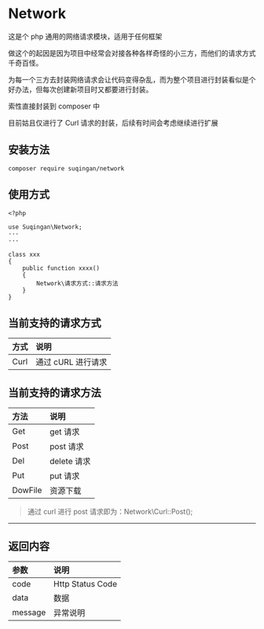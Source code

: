 # Network

这是个 php 通用的网络请求模块，适用于任何框架

做这个的起因是因为项目中经常会对接各种各样奇怪的小三方，而他们的请求方式千奇百怪。

为每一个三方去封装网络请求会让代码变得杂乱，而为整个项目进行封装看似是个好办法，但每次创建新项目时又都要进行封装。

索性直接封装到 composer 中

目前姑且仅进行了 Curl 请求的封装，后续有时间会考虑继续进行扩展

## 安装方法

` composer require suqingan/network `

## 使用方式

```
<?php

use Suqingan\Network;
···
···

class xxx
{
    public function xxxx()
    {
        Network\请求方式::请求方法
    }
}
```

## 当前支持的请求方式

| 方式 | 说明               |
| :--- | :----------------- |
| Curl | 通过 cURL 进行请求 |

## 当前支持的请求方法

| 方法    | 说明        |
| :------ | :---------- |
| Get     | get 请求    |
| Post    | post 请求   |
| Del     | delete 请求 |
| Put     | put 请求    |
| DowFile | 资源下载    |

> 通过 curl 进行 post 请求即为：Network\Curl::Post();

---

## 返回内容

| 参数    | 说明             |
| :------ | :--------------- |
| code    | Http Status Code |
| data    | 数据             |
| message | 异常说明         |